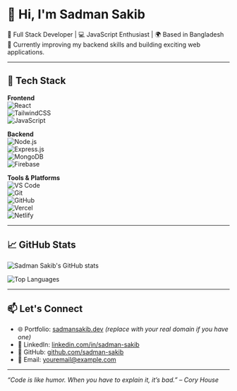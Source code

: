 # 👋 Hi, I'm Sadman Sakib

🚀 Full Stack Developer | 💻 JavaScript Enthusiast | 🌍 Based in Bangladesh  
🌱 Currently improving my backend skills and building exciting web applications.

---

## 🧰 Tech Stack

**Frontend**  
![React](https://img.shields.io/badge/-React-black?style=flat-square&logo=react)  
![TailwindCSS](https://img.shields.io/badge/-TailwindCSS-06B6D4?style=flat-square&logo=tailwind-css)  
![JavaScript](https://img.shields.io/badge/-JavaScript-F7DF1E?style=flat-square&logo=javascript)

**Backend**  
![Node.js](https://img.shields.io/badge/-Node.js-339933?style=flat-square&logo=nodedotjs)  
![Express.js](https://img.shields.io/badge/-Express.js-black?style=flat-square&logo=express)  
![MongoDB](https://img.shields.io/badge/-MongoDB-47A248?style=flat-square&logo=mongodb)  
![Firebase](https://img.shields.io/badge/-Firebase-FFCA28?style=flat-square&logo=firebase)

**Tools & Platforms**  
![VS Code](https://img.shields.io/badge/-VS%20Code-007ACC?style=flat-square&logo=visual-studio-code)  
![Git](https://img.shields.io/badge/-Git-F05032?style=flat-square&logo=git)  
![GitHub](https://img.shields.io/badge/-GitHub-181717?style=flat-square&logo=github)  
![Vercel](https://img.shields.io/badge/-Vercel-000000?style=flat-square&logo=vercel)  
![Netlify](https://img.shields.io/badge/-Netlify-00C7B7?style=flat-square&logo=netlify)

---

## 📈 GitHub Stats

![Sadman Sakib's GitHub stats](https://github-readme-stats.vercel.app/api?username=sadman-sakib&show_icons=true&theme=tokyonight)

![Top Languages](https://github-readme-stats.vercel.app/api/top-langs/?username=sadman-sakib&layout=compact&theme=tokyonight)

---

## 📫 Let's Connect

- 🌐 Portfolio: [sadmansakib.dev](https://sadmansakib.dev) *(replace with your real domain if you have one)*
- 💼 LinkedIn: [linkedin.com/in/sadman-sakib](https://linkedin.com/in/sadman-sakib)
- 🐙 GitHub: [github.com/sadman-sakib](https://github.com/sadman-sakib)
- 📩 Email: [youremail@example.com](mailto:youremail@example.com)

---

_“Code is like humor. When you have to explain it, it’s bad.” – Cory House_

